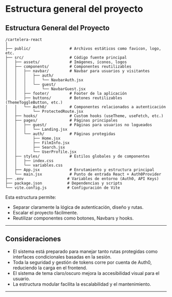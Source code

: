 # Estructura general del proyecto

## Estructura General del Proyecto

```
/cartelera-react
│
├── public/                 # Archivos estáticos como favicon, logo, etc.
├── src/                    # Código fuente principal
│   ├── assets/             # Imágenes, íconos, logos
│   ├── components/         # Componentes reutilizables
│   │   ├── navbar/         # Navbar para usuarios y visitantes
│   │   │   ├── auth/
│   │   │   │   └── NavbarAuth.jsx
│   │   │   └── guest/
│   │   │       └── NavbarGuest.jsx
│   │   ├── footer/         # Footer de la aplicación
│   │   ├── buttons/        # Botones reutilizables (ThemeToggleButton, etc.)
│   │   └── Auth0/          # Componentes relacionados a autenticación
│   │       └── ProtectedRoute.jsx
│   ├── hooks/              # Custom hooks (useTheme, useFetch, etc.)
│   ├── pages/              # Páginas principales
│   │   ├── guest/          # Páginas para usuarios no logueados
│   │   │   └── Landing.jsx
│   │   └── auth/           # Páginas protegidas
│   │       ├── Home.jsx
│   │       ├── FilmInfo.jsx
│   │       ├── Search.jsx
│   │       └── UserProfile.jsx
│   ├── styles/             # Estilos globales y de componentes
│   │   ├── index.css
│   │   └── variables.css
│   ├── App.jsx             # Enrutamiento y estructura principal
│   └── main.jsx            # Punto de entrada React + Auth0Provider
├── .env                   # Variables de entorno (Auth0, API Keys)
├── package.json           # Dependencias y scripts
└── vite.config.js         # Configuración de Vite
```

Esta estructura permite:

- Separar claramente la lógica de autenticación, diseño y rutas.
- Escalar el proyecto fácilmente.
- Reutilizar componentes como botones, Navbars y hooks.

---

## Consideraciones

- El sistema está preparado para manejar tanto rutas protegidas como interfaces condicionales basadas en la sesión.
- Toda la seguridad y gestión de tokens corre por cuenta de Auth0, reduciendo la carga en el frontend.
- El sistema de tema claro/oscuro mejora la accesibilidad visual para el usuario.
- La estructura modular facilita la escalabilidad y el mantenimiento.

---